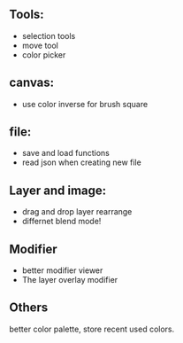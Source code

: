 ## Tools:
- selection tools
- move tool
- color picker

## canvas:
- use color inverse for brush square

## file:
- save and load functions
- read json when creating new file

## Layer and image:
- drag and drop layer rearrange
- differnet blend mode!

## Modifier
- better modifier viewer
- The layer overlay modifier

## Others
better color palette, store recent used colors.
